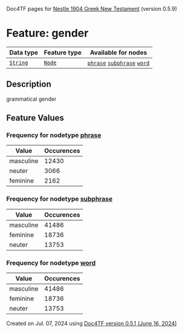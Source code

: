 Doc4TF pages for [Nestle 1904 Greek New Testament](https://github.com/saulocantanhede/tfgreek2/tree/0158b08039fb672626b3f9c2774f4d97120826fb/tf) (version 0.5.9)
# Feature: gender
Data type|Feature type|Available for nodes
---|---|---
[`String`](featuresbydatatype.md#string)|[`Node`](featuresbytype.md#node)| [`phrase`](featuresbynodetype.md#phrase)  [`subphrase`](featuresbynodetype.md#subphrase)  [`word`](featuresbynodetype.md#word) 
## Description
grammatical gender
## Feature Values
### Frequency for nodetype [phrase](featuresbynodetype.md#phrase)
Value|Occurences
---|---
masculine|12430
neuter|3066
feminine|2162
### Frequency for nodetype [subphrase](featuresbynodetype.md#subphrase)
Value|Occurences
---|---
masculine|41486
feminine|18736
neuter|13753
### Frequency for nodetype [word](featuresbynodetype.md#word)
Value|Occurences
---|---
masculine|41486
feminine|18736
neuter|13753
 

Created on Jul. 07, 2024 using [Doc4TF version 0.5.1 (June 16, 2024)](https://github.com/tonyjurg/Doc4TF/blob/main/CreateFeatureDoc.ipynb) 